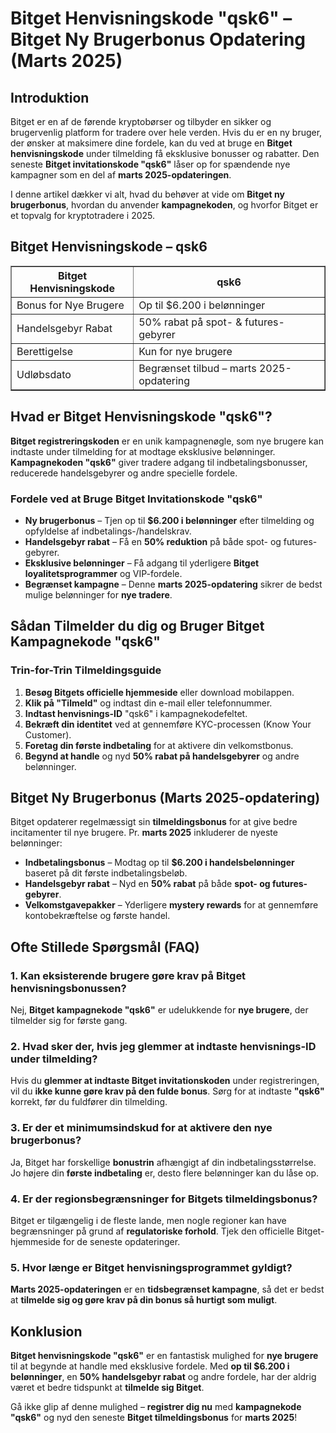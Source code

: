 <h1>Bitget Henvisningskode "qsk6" – Bitget Ny Brugerbonus Opdatering (Marts 2025)</h1>
<h2>Introduktion</h2>
<p>Bitget er en af de førende kryptobørser og tilbyder en sikker og brugervenlig platform for tradere over hele verden. Hvis du er en ny bruger, der ønsker at maksimere dine fordele, kan du ved at bruge en <strong>Bitget henvisningskode</strong> under tilmelding få eksklusive bonusser og rabatter. Den seneste <strong>Bitget invitationskode "qsk6"</strong> låser op for spændende nye kampagner som en del af <strong>marts 2025-opdateringen</strong>.</p>
<p>I denne artikel dækker vi alt, hvad du behøver at vide om <strong>Bitget ny brugerbonus</strong>, hvordan du anvender <strong>kampagnekoden</strong>, og hvorfor Bitget er et topvalg for kryptotradere i 2025.</p>

<h2>Bitget Henvisningskode – qsk6</h2>
<table border="1">
    <tr>
        <th>Bitget Henvisningskode</th>
        <th>qsk6</th>
    </tr>
    <tr>
        <td>Bonus for Nye Brugere</td>
        <td>Op til $6.200 i belønninger</td>
    </tr>
    <tr>
        <td>Handelsgebyr Rabat</td>
        <td>50% rabat på spot- & futures-gebyrer</td>
    </tr>
    <tr>
        <td>Berettigelse</td>
        <td>Kun for nye brugere</td>
    </tr>
    <tr>
        <td>Udløbsdato</td>
        <td>Begrænset tilbud – marts 2025-opdatering</td>
    </tr>
</table>

<h2>Hvad er Bitget Henvisningskode "qsk6"?</h2>
<p><strong>Bitget registreringskoden</strong> er en unik kampagnenøgle, som nye brugere kan indtaste under tilmelding for at modtage eksklusive belønninger. <strong>Kampagnekoden "qsk6"</strong> giver tradere adgang til indbetalingsbonusser, reducerede handelsgebyrer og andre specielle fordele.</p>

<h3>Fordele ved at Bruge Bitget Invitationskode "qsk6"</h3>
<ul>
    <li><strong>Ny brugerbonus</strong> – Tjen op til <strong>$6.200 i belønninger</strong> efter tilmelding og opfyldelse af indbetalings-/handelskrav.</li>
    <li><strong>Handelsgebyr rabat</strong> – Få en <strong>50% reduktion</strong> på både spot- og futures-gebyrer.</li>
    <li><strong>Eksklusive belønninger</strong> – Få adgang til yderligere <strong>Bitget loyalitetsprogrammer</strong> og VIP-fordele.</li>
    <li><strong>Begrænset kampagne</strong> – Denne <strong>marts 2025-opdatering</strong> sikrer de bedst mulige belønninger for <strong>nye tradere</strong>.</li>
</ul>

<h2>Sådan Tilmelder du dig og Bruger Bitget Kampagnekode "qsk6"</h2>
<h3>Trin-for-Trin Tilmeldingsguide</h3>
<ol>
    <li><strong>Besøg Bitgets officielle hjemmeside</strong> eller download mobilappen.</li>
    <li><strong>Klik på "Tilmeld"</strong> og indtast din e-mail eller telefonnummer.</li>
    <li><strong>Indtast henvisnings-ID</strong> "qsk6" i kampagnekodefeltet.</li>
    <li><strong>Bekræft din identitet</strong> ved at gennemføre KYC-processen (Know Your Customer).</li>
    <li><strong>Foretag din første indbetaling</strong> for at aktivere din velkomstbonus.</li>
    <li><strong>Begynd at handle</strong> og nyd <strong>50% rabat på handelsgebyrer</strong> og andre belønninger.</li>
</ol>

<h2>Bitget Ny Brugerbonus (Marts 2025-opdatering)</h2>
<p>Bitget opdaterer regelmæssigt sin <strong>tilmeldingsbonus</strong> for at give bedre incitamenter til nye brugere. Pr. <strong>marts 2025</strong> inkluderer de nyeste belønninger:</p>
<ul>
    <li><strong>Indbetalingsbonus</strong> – Modtag op til <strong>$6.200 i handelsbelønninger</strong> baseret på dit første indbetalingsbeløb.</li>
    <li><strong>Handelsgebyr rabat</strong> – Nyd en <strong>50% rabat</strong> på både <strong>spot- og futures-gebyrer</strong>.</li>
    <li><strong>Velkomstgavepakker</strong> – Yderligere <strong>mystery rewards</strong> for at gennemføre kontobekræftelse og første handel.</li>
</ul>

<h2>Ofte Stillede Spørgsmål (FAQ)</h2>
<h3>1. Kan eksisterende brugere gøre krav på Bitget henvisningsbonussen?</h3>
<p>Nej, <strong>Bitget kampagnekode "qsk6"</strong> er udelukkende for <strong>nye brugere</strong>, der tilmelder sig for første gang.</p>

<h3>2. Hvad sker der, hvis jeg glemmer at indtaste henvisnings-ID under tilmelding?</h3>
<p>Hvis du <strong>glemmer at indtaste Bitget invitationskoden</strong> under registreringen, vil du <strong>ikke kunne gøre krav på den fulde bonus</strong>. Sørg for at indtaste <strong>"qsk6"</strong> korrekt, før du fuldfører din tilmelding.</p>

<h3>3. Er der et minimumsindskud for at aktivere den nye brugerbonus?</h3>
<p>Ja, Bitget har forskellige <strong>bonustrin</strong> afhængigt af din indbetalingsstørrelse. Jo højere din <strong>første indbetaling</strong> er, desto flere belønninger kan du låse op.</p>

<h3>4. Er der regionsbegrænsninger for Bitgets tilmeldingsbonus?</h3>
<p>Bitget er tilgængelig i de fleste lande, men nogle regioner kan have begrænsninger på grund af <strong>regulatoriske forhold</strong>. Tjek den officielle Bitget-hjemmeside for de seneste opdateringer.</p>

<h3>5. Hvor længe er Bitget henvisningsprogrammet gyldigt?</h3>
<p><strong>Marts 2025-opdateringen</strong> er en <strong>tidsbegrænset kampagne</strong>, så det er bedst at <strong>tilmelde sig og gøre krav på din bonus så hurtigt som muligt</strong>.</p>

<h2>Konklusion</h2>
<p><strong>Bitget henvisningskode "qsk6"</strong> er en fantastisk mulighed for <strong>nye brugere</strong> til at begynde at handle med eksklusive fordele. Med <strong>op til $6.200 i belønninger</strong>, en <strong>50% handelsgebyr rabat</strong> og andre fordele, har der aldrig været et bedre tidspunkt at <strong>tilmelde sig Bitget</strong>.</p>
<p>Gå ikke glip af denne mulighed – <strong>registrer dig nu</strong> med <strong>kampagnekode "qsk6"</strong> og nyd den seneste <strong>Bitget tilmeldingsbonus</strong> for <strong>marts 2025</strong>!</p>

